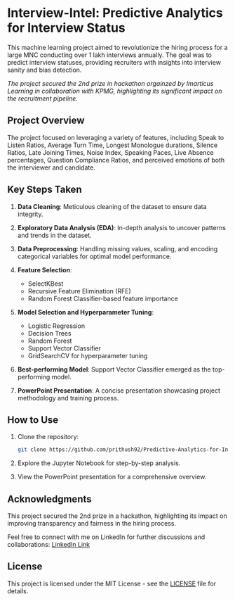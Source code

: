 # Interview-Intel: Predictive Analytics for Interview Status

This machine learning project aimed to revolutionize the hiring process for a large MNC conducting over 1 lakh interviews annually. The goal was to predict interview statuses, providing recruiters with insights into interview sanity and bias detection. 

*The project secured the 2nd prize in hackathon orgainzed by Imarticus Learning in collaboration with KPMG, highlighting its significant impact on the recruitment pipeline.*

## Project Overview

The project focused on leveraging a variety of features, including Speak to Listen Ratios, Average Turn Time, Longest Monologue durations, Silence Ratios, Late Joining Times, Noise Index, Speaking Paces, Live Absence percentages, Question Compliance Ratios, and perceived emotions of both the interviewer and candidate.

## Key Steps Taken

1. **Data Cleaning**: Meticulous cleaning of the dataset to ensure data integrity.

2. **Exploratory Data Analysis (EDA)**: In-depth analysis to uncover patterns and trends in the dataset.

3. **Data Preprocessing**: Handling missing values, scaling, and encoding categorical variables for optimal model performance.

4. **Feature Selection**:
   - SelectKBest
   - Recursive Feature Elimination (RFE)
   - Random Forest Classifier-based feature importance

5. **Model Selection and Hyperparameter Tuning**:
   - Logistic Regression
   - Decision Trees
   - Random Forest
   - Support Vector Classifier
   - GridSearchCV for hyperparameter tuning

6. **Best-performing Model**: Support Vector Classifier emerged as the top-performing model.

7. **PowerPoint Presentation**: A concise presentation showcasing project methodology and training process.

## How to Use

1. Clone the repository:

    ```bash
    git clone https://github.com/prithush92/Predictive-Analytics-for-Interview-Selection.git
    ```

3. Explore the Jupyter Notebook for step-by-step analysis.

5. View the PowerPoint presentation for a comprehensive overview.

## Acknowledgments

This project secured the 2nd prize in a hackathon, highlighting its impact on improving transparency and fairness in the hiring process.

Feel free to connect with me on LinkedIn for further discussions and collaborations: [LinkedIn Link](https://www.linkedin.com/in/prithush92/)

## License

This project is licensed under the MIT License - see the [LICENSE](LICENSE) file for details.
